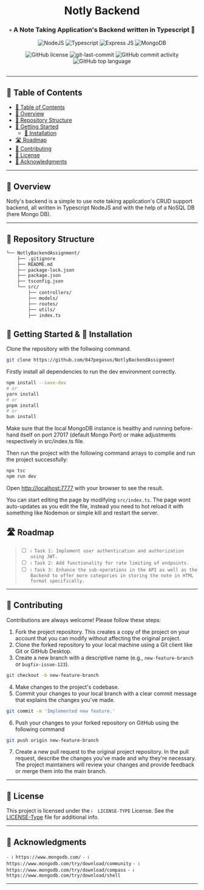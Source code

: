<div align="center">
<h1 align="center">
<br>Notly Backend</h1>
<h3>◦ A Note Taking Application's Backend written in Typescript 🚀</h3>


<p align="center">
<img src="https://img.shields.io/badge/Node.js-43853D?style=for-the-badge&logo=node.js&logoColor=white" alt="NodeJS"/>
<img src="https://img.shields.io/badge/TypeScript-007ACC?style=for-the-badge&logo=typescript&logoColor=white" alt="Typescript" />
<img src="https://img.shields.io/badge/Express.js-404D59?style=for-the-badge" alt="Express JS" />
<img src="https://img.shields.io/badge/MongoDB-4EA94B?style=for-the-badge&logo=mongodb&logoColor=white" alt="MongoDB" />  
  
</p>
<img src="https://img.shields.io/github/license/047pegasus/NotlyBackendAssignment?style&color=5D6D7E" alt="GitHub license" />
<img src="https://img.shields.io/github/last-commit/047pegasus/NotlyBackendAssignment?style&color=5D6D7E" alt="git-last-commit" />
<img src="https://img.shields.io/github/commit-activity/m/047pegasus/NotlyBackendAssignment?style&color=5D6D7E" alt="GitHub commit activity" />
<img src="https://img.shields.io/github/languages/top/047pegasus/NotlyBackendAssignment?style&color=5D6D7E" alt="GitHub top language" />
</div>
<br/>


---

## 📖 Table of Contents
- [📖 Table of Contents](#-table-of-contents)
- [📍 Overview](#-overview)
- [📂 Repository Structure](#-repository-structure)
- [🚀 Getting Started](#-getting-started)
    - [🔧 Installation](#-installation)
- [🛣 Roadmap](#-roadmap)
- [🤝 Contributing](#-contributing)
- [📄 License](#-license)
- [👏 Acknowledgments](#-acknowledgments)

---


## 📍 Overview
Notly's backend is a simple to use note taking application's CRUD support backend, all written in Typescript NodeJS and with the help of a NoSQL DB (here Mongo DB).

---

## 📂 Repository Structure

```sh
└── NotlyBackendAssignment/
    ├── .gitignore
    ├── README.md
    ├── package-lock.json
    ├── package.json
    ├── tsconfig.json
    └── src/
        ├── controllers/
        ├── models/
        ├── routes/
        ├── utils/
        ├── index.ts
```

## 🚀 Getting Started & 🔧 Installation

Clone the repository with the follwoing command.
```bash
git clone https://github.com/047pegasus/NotlyBackendAssignment
```

Firstly install all dependencies to run the dev environment correctly.

```bash
npm install --save-dev
# or
yarn install
# or
pnpm install
# or
bun install
```
Make sure that the local MongoDB instance is healthy and running before-hand itself on port 27017 (default Mongo Port) or make adjustments respectively in src/index.ts file.

Then run the project with the following command arrays to complie and run the project successfully:
```bash
npx tsc
npm run dev
```

Open [http://localhost:7777](http://localhost:7777) with your browser to see the result.

You can start editing the page by modifying `src/index.ts`. The page wont auto-updates as you edit the file, instead you need to hot reload it with something like Nodemon or simple kill and restart the server.

## 🛣 Roadmap

> - [ ] `ℹ️ Task 1: Implement user authentication and authorization using JWT.`
> - [ ] `ℹ️ Task 2: Add functionality for rate limiting of endpoints.`
> - [ ] `ℹ️ Task 3: Enhance the sub-operations in the API as well as the Backend to offer more categories in storing the note in HTML format specifically.`


---

## 🤝 Contributing

Contributions are always welcome! Please follow these steps:
1. Fork the project repository. This creates a copy of the project on your account that you can modify without affecting the original project.
2. Clone the forked repository to your local machine using a Git client like Git or GitHub Desktop.
3. Create a new branch with a descriptive name (e.g., `new-feature-branch` or `bugfix-issue-123`).
```sh
git checkout -b new-feature-branch
```
4. Make changes to the project's codebase.
5. Commit your changes to your local branch with a clear commit message that explains the changes you've made.
```sh
git commit -m 'Implemented new feature.'
```
6. Push your changes to your forked repository on GitHub using the following command
```sh
git push origin new-feature-branch
```
7. Create a new pull request to the original project repository. In the pull request, describe the changes you've made and why they're necessary.
The project maintainers will review your changes and provide feedback or merge them into the main branch.

---

## 📄 License

This project is licensed under the `ℹ️  LICENSE-TYPE` License. See the [LICENSE-Type](LICENSE) file for additional info.

---

## 👏 Acknowledgments

`- ℹ️ https://www.mongodb.com/`
`- ℹ️ https://www.mongodb.com/try/download/community`
`- ℹ️ https://www.mongodb.com/try/download/compass`
`- ℹ️ https://www.mongodb.com/try/download/shell`



---

